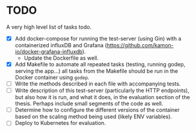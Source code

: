 # TODO

A very high level list of tasks todo.

- [X] Add docker-compose for running the test-server (using Gin) with a
  containerized influxDB and Grafana
  (https://github.com/kamon-io/docker-grafana-influxdb).
  - Update the Dockerfile as well.
- [X] Add Makefile to automate all repeated tasks (testing,
  running godep, serving the app...) all tasks from the Makefile
  should be run in the Docker container using `godep`.
- [ ] Write the methods described in each file with accompanying tests.
- [ ] Write description of this test-server (particularly the HTTP endpoints),
  but also how it is run, and what it does, in the evaluation section of the
  thesis. Perhaps include small segments of the code as well.
- [ ] Determine how to configure the different versions of the container based
  on the scaling method being used (likely ENV variables).
- [ ] Deploy to Kubernetes for evaluation.
